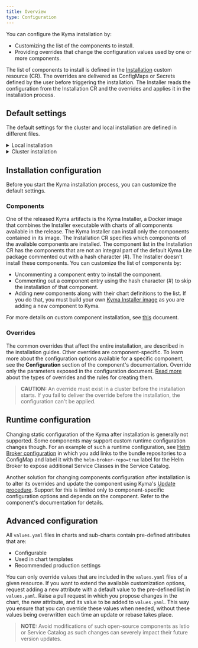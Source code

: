 ```yaml
---
title: Overview
type: Configuration
---
```


You can configure the Kyma installation by:
  - Customizing the list of the components to install.
  - Providing overrides that change the configuration values used by one or more components.

The list of components to install is defined in the [Installation](#custom-resource-installation) custom resource (CR).
The overrides are delivered as ConfigMaps or Secrets defined by the user before triggering the installation.
The Installer reads the configuration from the Installation CR and the overrides and applies it in the installation process.


## Default settings

The default settings for the cluster and local installation are defined in different files.

<div tabs>
  <details>
  <summary>
  Local installation
  </summary>

  For the list of all components available to install see the `installer-cr.yaml.tpl` file.
  For the list of the default installation overrides see the `installer-config-local.yaml.tpl` file.
  Other configuration values are defined directly in the configuration of the respective components.
  >**CAUTION:** The default configuration uses tested and recommended settings. Change them at your own risk.
  </details>
  <details>
  <summary>
  Cluster installation
  </summary>

  The default installation flow uses a Kyma release.
  All components available in a given release are listed in the  `kyma-installer-cluster.yaml`, which is one of the release artifacts.
  Any required overrides are described in the [cluster installation guide](#installation-install-kyma-on-a-cluster).
 Other settings are defined directly in the configuration of the components released with the given Kyma version.
  </details>
</div>

## Installation configuration

Before you start the Kyma installation process, you can customize the default settings.

### Components

One of the released Kyma artifacts is the Kyma Installer, a Docker image that combines the Installer executable with charts of all components available in the release.
The Kyma Installer can install only the components contained in its image.
The Installation CR specifies which components of the available components are installed.
The component list in the Installation CR has the components that are not an integral part of the default Kyma Lite package commented out with a hash character (#). The Installer doesn't install these components.
You can customize the list of components by:
- Uncommenting a component entry to install the component.
- Commenting out a component entry using the hash character (#) to skip the installation of that component.
- Adding new components along with their chart definitions to the list. If you do that, you must build your own [Kyma Installer image](#installation-use-your-own-kyma-installer-image) as you are adding a new component to Kyma.

For more details on custom component installation, see [this](#configuration-custom-component-installation) document.

### Overrides

The common overrides that affect the entire installation, are described in the installation guides.
Other overrides are component-specific.
To learn more about the configuration options available for a specific component, see the **Configuration** section of the component's documentation. Override only the parameters exposed in the configuration document.
[Read more](#configuration-helm-overrides-for-kyma-installation) about the types of overrides and the rules for creating them.

>**CAUTION:** An override must exist in a cluster before the installation starts. If you fail to deliver the override before the installation, the configuration can't be applied.

## Runtime configuration

Changing static configuration of the Kyma after installation is generally not supported.
Some components may support custom runtime configuration changes though.
For an example of such a runtime configuration, see [Helm Broker configuration](/components/helm-broker/#configuration-configuration) in which you add links to the bundle repositories to a ConfigMap and label it with the `helm-broker-repo=true` label for the Helm Broker to expose additional Service Classes in the Service Catalog.

Another solution for changing components configuration after installation is to alter its overrides and update the component using Kyma's [Update procedure](#installation-update-kyma).
Support for this is limited only to component-specific configuration options and depends on the component. Refer to the component's documentation for details.


## Advanced configuration

All `values.yaml` files in charts and sub-charts contain pre-defined attributes that are:
- Configurable
- Used in chart templates
- Recommended production settings

You can only override values that are included in the `values.yaml` files of a given resource. If you want to extend the available customization options, request adding a new attribute with a default value to the pre-defined list in `values.yaml`. Raise a pull request in which you propose changes in the chart, the new attribute, and its value to be added to `values.yaml`. This way you ensure that you can override these values when needed, without these values being overwritten each time an update or rebase takes place.

>**NOTE:** Avoid modifications of such open-source components as Istio or Service Catalog as such changes can severely impact their future version updates.
